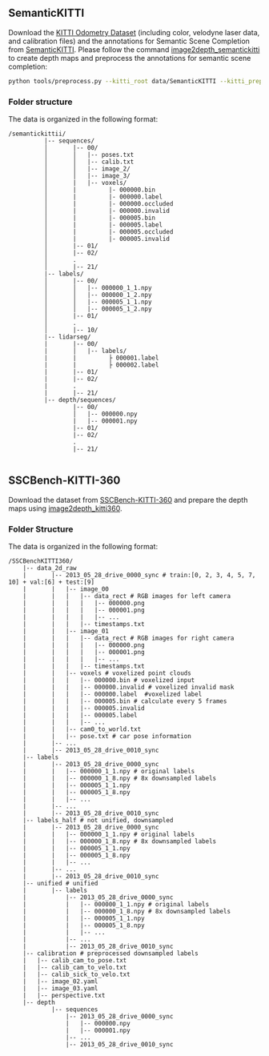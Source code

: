 ## SemanticKITTI

Download the [KITTI Odometry Dataset](https://www.cvlibs.net/datasets/kitti/eval_odometry.php) (including color, velodyne laser data, and calibration files) and the annotations for Semantic Scene Completion from [SemanticKITTI](http://www.semantic-kitti.org/dataset.html#download). Please follow the command [image2depth_semantickitti](../preprocess/image2depth_semantickitti.sh) to create depth maps and preprocess the annotations for semantic scene completion:

```bash
python tools/preprocess.py --kitti_root data/SemanticKITTI --kitti_preprocess_root data/SemanticKITTI
```

### Folder structure

The data is organized in the following format:

```
/semantickittii/
          |-- sequences/
          │       |-- 00/
          │       │   |-- poses.txt
          │       │   |-- calib.txt
          │       │   |-- image_2/
          │       │   |-- image_3/
          │       |   |-- voxels/
          │       |         |- 000000.bin
          │       |         |- 000000.label
          │       |         |- 000000.occluded
          │       |         |- 000000.invalid
          │       |         |- 000005.bin
          │       |         |- 000005.label
          │       |         |- 000005.occluded
          │       |         |- 000005.invalid
          │       |-- 01/
          │       |-- 02/
          │       .
          │       |-- 21/
          |-- labels/
          │       |-- 00/
          │       │   |-- 000000_1_1.npy
          │       │   |-- 000000_1_2.npy
          │       │   |-- 000005_1_1.npy
          │       │   |-- 000005_1_2.npy
          │       |-- 01/
          │       .
          │       |-- 10/
          |-- lidarseg/
          |       |-- 00/
          |       │   |-- labels/
          |       |         ├ 000001.label
          |       |         ├ 000002.label
          |       |-- 01/
          |       |-- 02/
          |       .
          |       |-- 21/
          |-- depth/sequences/
          		  |-- 00/
          		  │   |-- 000000.npy
          		  |   |-- 000001.npy
          		  |-- 01/
                  |-- 02/
                  .
                  |-- 21/
          
```

## SSCBench-KITTI-360

Download the dataset from [SSCBench-KITTI-360](https://github.com/ai4ce/SSCBench) and prepare the depth maps using [image2depth_kitti360](../preprocess/image2depth_kitti360.sh).

### Folder Structure

The data is organized in the following format:

```
/SSCBenchKITTI360/
    |-- data_2d_raw
    |   	|-- 2013_05_28_drive_0000_sync # train:[0, 2, 3, 4, 5, 7, 10] + val:[6] + test:[9]
    |   	|   |-- image_00
    |   	|   |   |-- data_rect # RGB images for left camera
    |   	|   |   |   |-- 000000.png
    |   	|   |   |   |-- 000001.png
    |   	|   |   |   |-- ...
    |   	|   |   |-- timestamps.txt
    |   	|   |-- image_01
    |   	|   |   |-- data_rect # RGB images for right camera
    |   	|   |   |   |-- 000000.png
    |   	|   |   |   |-- 000001.png
    |   	|   |   |   |-- ...
    |   	|   |   |-- timestamps.txt
    |   	|   |-- voxels # voxelized point clouds
    |   	|   |   |-- 000000.bin # voxelized input
    |   	|   |   |-- 000000.invalid # voxelized invalid mask
    |   	|   |   |-- 000000.label  #voxelized label
    |   	|   |   |-- 000005.bin # calculate every 5 frames 
    |   	|   |   |-- 000005.invalid
    |   	|   |   |-- 000005.label
    |   	|   |   |-- ...
    |   	|   |-- cam0_to_world.txt
    |   	|   |-- pose.txt # car pose information
    |   	|-- ...
    |   	|-- 2013_05_28_drive_0010_sync 
    |-- labels
    |       |-- 2013_05_28_drive_0000_sync 
    |       |   |-- 000000_1_1.npy # original labels
    |       |   |-- 000000_1_8.npy # 8x downsampled labels
    |       |   |-- 000005_1_1.npy
    |       |   |-- 000005_1_8.npy
    |       |   |-- ...
    |       |-- ... 
    |       |-- 2013_05_28_drive_0010_sync
    |-- labels_half # not unified, downsampled 
    |       |-- 2013_05_28_drive_0000_sync 
    |       |   |-- 000000_1_1.npy # original labels
    |       |   |-- 000000_1_8.npy # 8x downsampled labels
    |       |   |-- 000005_1_1.npy
    |       |   |-- 000005_1_8.npy
    |       |   |-- ...
    |       |-- ... 
    |       |-- 2013_05_28_drive_0010_sync
    |-- unified # unified
    |       |-- labels
    |           |-- 2013_05_28_drive_0000_sync 
    |           |   |-- 000000_1_1.npy # original labels
    |           |   |-- 000000_1_8.npy # 8x downsampled labels
    |           |   |-- 000005_1_1.npy
    |           |   |-- 000005_1_8.npy
    |           |   |-- ...
    |           |-- ... 
    |           |-- 2013_05_28_drive_0010_sync
    |-- calibration # preprocessed downsampled labels
    |   |-- calib_cam_to_pose.txt
    |   |-- calib_cam_to_velo.txt
    |   |-- calib_sick_to_velo.txt
    |   |-- image_02.yaml
    |   |-- image_03.yaml
    |   |-- perspective.txt
    |-- depth
     		|-- sequences
     			|-- 2013_05_28_drive_0000_sync
     			|	|-- 000000.npy
     			|	|-- 000001.npy
     			|-- ...
    			|-- 2013_05_28_drive_0010_sync
```


